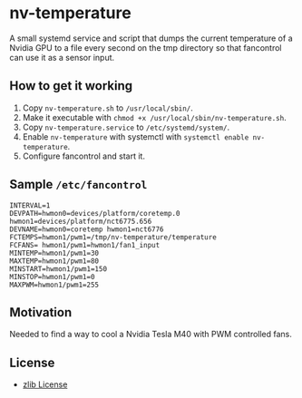 # nv-temperature
A small systemd service and script that dumps the current temperature of a Nvidia GPU to a file every second on the tmp directory so that fancontrol can use it as a sensor input.

## How to get it working
1. Copy `nv-temperature.sh` to `/usr/local/sbin/`.
2. Make it executable with `chmod +x /usr/local/sbin/nv-temperature.sh`.
3. Copy `nv-temperature.service` to `/etc/systemd/system/`.
4. Enable `nv-temperature` with systemctl with `systemctl enable nv-temperature`.
5. Configure fancontrol and start it.

## Sample `/etc/fancontrol`
```
INTERVAL=1
DEVPATH=hwmon0=devices/platform/coretemp.0 hwmon1=devices/platform/nct6775.656
DEVNAME=hwmon0=coretemp hwmon1=nct6776
FCTEMPS=hwmon1/pwm1=/tmp/nv-temperature/temperature
FCFANS= hwmon1/pwm1=hwmon1/fan1_input
MINTEMP=hwmon1/pwm1=30
MAXTEMP=hwmon1/pwm1=80
MINSTART=hwmon1/pwm1=150
MINSTOP=hwmon1/pwm1=0
MAXPWM=hwmon1/pwm1=255
```

## Motivation
Needed to find a way to cool a Nvidia Tesla M40 with PWM controlled fans.

## License
- [zlib License](https://choosealicense.com/licenses/zlib/)